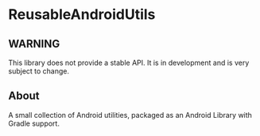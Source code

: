 # ReusableAndroidUtils

## WARNING

This library does not provide a stable API. It is in development and is very subject to change.

## About

A small collection of Android utilities, packaged as an Android Library with Gradle support.